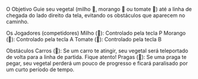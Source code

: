 O Objetivo
Guie seu vegetal (milho 🌽, morango 🍓 ou tomate 🍅) até a linha de chegada do lado direito da tela, evitando os obstáculos que aparecem no caminho.

Os Jogadores (competidores)
Milho (🌽): Controlado pela tecla P
Morango (🍓): Controlado pela tecla A
Tomate (🍅): Controlado pela tecla B

Obstáculos
Carros (🚗): Se um carro te atingir, seu vegetal será teleportado de volta para a linha de partida. Fique atento!
Pragas (🐛): Se uma praga te pegar, seu vegetal perderá um pouco de progresso e ficará paralisado por um curto período de tempo.
